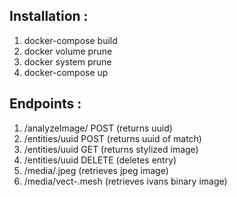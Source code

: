 ## Installation :
1. docker-compose build
2. docker volume prune
3. docker system prune	
4. docker-compose up

## Endpoints :
1. /analyzeImage/ POST (returns uuid)
2. /entities/uuid POST (returns uuid of match)
3. /entities/uuid GET (returns stylized image)
4. /entities/uuid DELETE (deletes entry)
5. /media/<uuid>.jpeg (retrieves jpeg image)
6. /media/vect-<uuid>.mesh (retrieves ivans binary image)